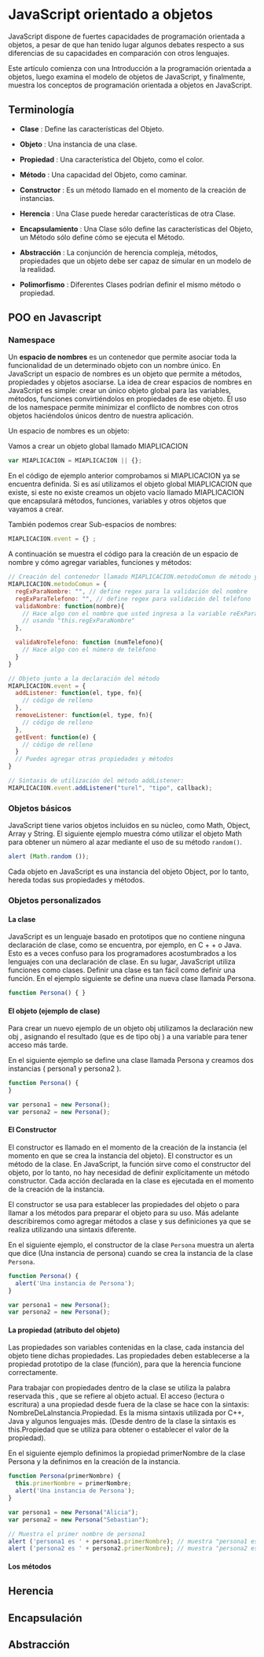 # JavaScript orientado a objetos

JavaScript dispone de fuertes capacidades de programación orientada a objetos, a pesar de que han tenido lugar algunos debates respecto a sus diferencias de su capacidades en comparación con otros lenguajes.

Este artículo comienza con una Introducción a la programación orientada a objetos, luego examina el modelo de objetos de JavaScript, y finalmente, muestra los conceptos de programación orientada a objetos en JavaScript.

## Terminología

* **Clase** : Define las características del Objeto.

* **Objeto** : Una instancia de una clase.
* **Propiedad** : Una característica del Objeto, como el color.
* **Método** : Una capacidad del Objeto, como caminar.
* **Constructor** : Es un método llamado en el momento de la creación de instancias.
* **Herencia** : Una Clase puede heredar características de otra Clase.
* **Encapsulamiento** : Una Clase sólo define las características del Objeto, un Método sólo define cómo se ejecuta el Método.
* **Abstracción** : La conjunción de herencia compleja, métodos, propiedades que un objeto debe ser capaz de simular en un modelo de la realidad.
* **Polimorfismo** : Diferentes Clases podrían definir el mismo método o propiedad.

## POO en Javascript

### Namespace

Un **espacio de nombres** es un contenedor que permite asociar toda la funcionalidad de un determinado objeto con un nombre único. En JavaScript un espacio de nombres es un objeto que permite a métodos, propiedades y objetos asociarse. La idea de crear espacios de nombres en JavaScript es simple: crear un único objeto global para las variables, métodos, funciones convirtiéndolos en propiedades de ese objeto. El uso de los namespace permite minimizar el conflicto de nombres con otros objetos haciéndolos únicos dentro de nuestra aplicación.

Un espacio de nombres es un objeto:

Vamos a crear un objeto global llamado MIAPLICACION

```javascript
var MIAPLICACION = MIAPLICACION || {};
```
En el código de ejemplo anterior comprobamos si MIAPLICACION ya se encuentra definida. Si es así utilizamos el objeto global MIAPLICACION que existe, si este no existe creamos un objeto vacío llamado MIAPLICACION que encapsulará métodos, funciones, variables y otros objetos que vayamos a crear.

También podemos crear Sub-espacios de nombres:

```javascript
MIAPLICACION.event = {} ;
```

A continuación se muestra el código para la creación de un espacio de nombre y cómo agregar variables, funciones y métodos:

```javascript
// Creación del contenedor llamado MIAPLICACION.metodoComun de método y propiedades comunes.
MIAPLICACION.metodoComun = {
  regExParaNombre: "", // define regex para la validación del nombre
  regExParaTelefono: "", // define regex para validación del teléfono
  validaNombre: function(nombre){
    // Hace algo con el nombre que usted ingresa a la variable reExParaNombre
    // usando "this.regExParaNombre"
  },

  validaNroTelefono: function (numTelefono){
    // Hace algo con el número de teléfono
  }
}

// Objeto junto a la declaración del método
MIAPLICACION.event = {
  addListener: function(el, type, fn){
    // código de relleno
  },
  removeListener: function(el, type, fn){
    // código de relleno
  },
  getEvent: function(e) {
    // código de relleno
  }
  // Puedes agregar otras propiedades y métodos
}

// Sintaxis de utilización del método addListener:
MIAPLICACION.event.addListener("turel", "tipo", callback);
```
### Objetos básicos

JavaScript tiene varios objetos incluidos en su núcleo, como Math, Object, Array y String. El siguiente ejemplo muestra cómo utilizar el objeto Math para obtener un número al azar mediante el uso de su método ```random()```.

```javascript
alert (Math.random ());
```
Cada objeto en JavaScript es una instancia del objeto Object, por lo tanto, hereda todas sus propiedades y métodos.

### Objetos personalizados

#### La clase

JavaScript es un lenguaje basado en prototipos que no contiene ninguna declaración de clase, como se encuentra, por ejemplo, en C + + o Java. Esto es a veces confuso para los programadores acostumbrados a los lenguajes con una declaración de clase. En su lugar, JavaScript utiliza funciones como clases. Definir una clase es tan fácil como definir una función. En el ejemplo siguiente se define una nueva clase llamada Persona.

```javascript
function Persona() { }
```

#### El objeto (ejemplo de clase)

Para crear un nuevo ejemplo de un objeto obj utilizamos la declaración new obj , asignando el resultado (que es de tipo obj ) a una variable para tener acceso más tarde.

En el siguiente ejemplo se define una clase llamada Persona y creamos dos instancias ( persona1 y persona2 ).

```javascript
function Persona() {
}

var persona1 = new Persona();
var persona2 = new Persona();
```

#### El Constructor

El constructor es llamado en el momento de la creación de la instancia (el momento en que se crea la instancia del objeto). El constructor es un método de la clase. En JavaScript, la función sirve como el constructor del objeto, por lo tanto, no hay necesidad de definir explícitamente un método constructor. Cada acción declarada en la clase es ejecutada en el momento de la creación de la instancia.

El constructor se usa para establecer las propiedades del objeto o para llamar a los métodos para preparar el objeto para su uso. Más adelante describiremos como agregar métodos a clase y sus definiciones ya que se realiza utilizando una sintaxis diferente.

En el siguiente ejemplo, el constructor de la clase ```Persona``` muestra un alerta que dice (Una instancia de persona) cuando se crea la instancia de la clase ```Persona```.

```javascript
function Persona() {
  alert('Una instancia de Persona');
}

var persona1 = new Persona();
var persona2 = new Persona();
```

#### La propiedad (atributo del objeto)

Las propiedades son variables contenidas en la clase, cada instancia del objeto tiene dichas propiedades. Las propiedades deben establecerse a la propiedad prototipo de la clase (función), para que la herencia funcione correctamente.

Para trabajar con propiedades dentro de la clase se utiliza la palabra reservada this , que se refiere al objeto actual. El acceso (lectura o escritura) a una propiedad desde fuera de la clase se hace con la sintaxis: NombreDeLaInstancia.Propiedad. Es la misma sintaxis utilizada por C++, Java y algunos lenguajes más. (Desde dentro de la clase la sintaxis es this.Propiedad que se utiliza para obtener o establecer el valor de la propiedad).

En el siguiente ejemplo definimos la propiedad primerNombre de la clase Persona y la definimos en la creación de la instancia.

```javascript
function Persona(primerNombre) {
  this.primerNombre = primerNombre;
  alert('Una instancia de Persona');
}

var persona1 = new Persona("Alicia");
var persona2 = new Persona("Sebastian");

// Muestra el primer nombre de persona1
alert ('persona1 es ' + persona1.primerNombre); // muestra "persona1 es Alicia"
alert ('persona2 es ' + persona2.primerNombre); // muestra "persona2 es Sebastian"
```

#### Los métodos

## Herencia

## Encapsulación

## Abstracción
